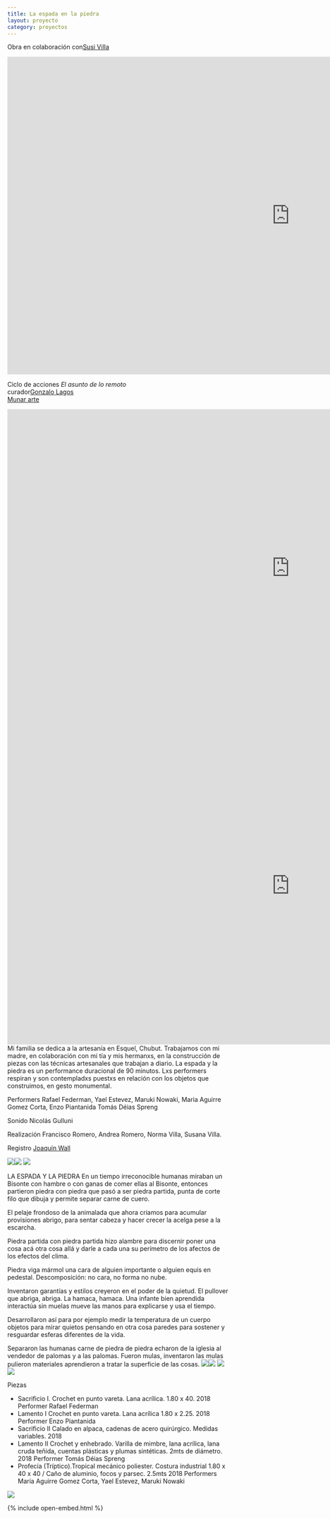 ```yaml
---
title: La espada en la piedra
layout: proyecto
category: proyectos
---
```


Obra en colaboración con[Susi Villa](https://www.instagram.com/susi.villa.96/)<br>
<iframe width="1280" height="720"  src="https://www.youtube.com/embed/Hol6X6mq4Pk?rel=0&amp;controls=0&amp;showinfo=0;autoplay=1&mute=1" frameborder="0" allow="accelerometer; autoplay; encrypted-media; gyroscope; picture-in-picture" allowfullscreen></iframe>

Ciclo de acciones <i> El asunto de lo remoto</i><br>
curador[Gonzalo Lagos](https://cargocollective.com/gonzalolagos)<br>
[Munar arte](https://artemunar.com.ar)

<iframe width="1280" height="720" src="https://www.youtube.com/embed/pERlSUEf0Og" frameborder="0" allow="accelerometer; autoplay; encrypted-media; gyroscope; picture-in-picture" allowfullscreen></iframe>

<iframe width="1280" height="720" src="https://www.youtube.com/embed/QgAmitQ-S8M" frameborder="0" allow="accelerometer; autoplay; encrypted-media; gyroscope; picture-in-picture" allowfullscreen></iframe>
Mi familia se dedica a la artesanía en Esquel, Chubut. Trabajamos con mi madre, en colaboración con mi tía y mis hermanxs, en la construcción de piezas con las técnicas artesanales que trabajan a diario. La espada y la piedra es un performance duracional de 90 minutos. Lxs performers respiran y son contempladxs puestxs en relación con los objetos que construimos, en gesto monumental.

Performers Rafael Federman, Yael Estevez, Maruki Nowaki, Maria Aguirre Gomez Corta, Enzo Piantanida Tomás Déias Spreng

Sonido Nicolás Gulluni

Realización Francisco Romero, Andrea Romero, Norma Villa, Susana Villa.

Registro [Joaquín Wall](http://www.joaquinwall.com)

![](https://payload.cargocollective.com/1/14/478802/13584578/MUNAR_01_15_1920.jpg)![](https://payload.cargocollective.com/1/14/478802/13584578/MUNAR_01_17_1920.jpg)
![](https://payload.cargocollective.com/1/14/478802/13584578/MUNAR_01_03_1920.jpg)

LA ESPADA Y LA PIEDRA 
En un tiempo irreconocible 
humanas miraban un Bisonte 
con hambre o con ganas de comer 
ellas al Bisonte, entonces 
partieron piedra con piedra
que pasó a ser 
piedra partida, punta de corte
filo que dibuja y permite separar
carne de cuero. 

El pelaje frondoso de la animalada 
que ahora criamos para acumular provisiones
abrigo, para sentar cabeza y hacer crecer 
la acelga pese a la escarcha.

Piedra partida con piedra partida hizo alambre 
para discernir
poner una cosa acá otra cosa allá
y darle a cada una su perímetro de los afectos
de los efectos del clima.

Piedra viga mármol
una cara de alguien importante 
o alguien equis en pedestal.
Descomposición: 
no cara, no forma 
no nube.

Inventaron garantías y estilos
creyeron en el poder de la quietud.
El pullover que abriga, abriga. 
La hamaca, hamaca.
Una infante bien aprendida interactúa sin muelas
mueve las manos para explicarse 
y usa el tiempo. 

Desarrollaron así
para por ejemplo medir la temperatura de un cuerpo
objetos
para mirar quietos pensando en otra cosa
paredes
para sostener y resguardar esferas diferentes de la vida.

Separaron las humanas carne de piedra de piedra
echaron de la iglesia al vendedor de palomas y a las palomas.
Fueron mulas, inventaron las mulas
pulieron materiales 
aprendieron a tratar 
la superficie de las cosas.
![](https://payload.cargocollective.com/1/14/478802/13584578/GIMD0791_780.JPG)![](https://payload.cargocollective.com/1/14/478802/13584578/UABI6055-1_780.JPG)
![](https://payload.cargocollective.com/1/14/478802/13584578/WhatsApp-Image-2018-07-11-at-11.42.31_1280.jpeg)
![](https://payload.cargocollective.com/1/14/478802/13584578/WhatsApp-Image-2018-07-11-at-11.42.32-1_1280.jpeg)

Piezas

- Sacrificio I. Crochet en punto vareta. Lana acrílica. 1.80 x 40. 2018 
Performer Rafael Federman
- Lamento I Crochet en punto vareta. Lana acrílica 1.80 x 2.25. 2018
Performer Enzo Piantanida
- Sacrificio II Calado en alpaca, cadenas de acero quirúrgico. Medidas variables. 2018
- Lamento II Crochet y enhebrado. Varilla de mimbre, lana acrílica, lana cruda teñida, cuentas plásticas y plumas sintéticas. 2mts de diámetro. 2018
Performer Tomás Déias Spreng
- Profecía (Tríptico).Tropical mecánico poliester. Costura industrial 1.80 x 40 x 40 / Caño de aluminio, focos y parsec. 2.5mts 2018
Performers María Aguirre Gomez Corta, Yael Estevez, Maruki Nowaki

![](https://payload.cargocollective.com/1/14/478802/13584578/IMG_6803_3264.JPG)

<script src="/js/jquery.min.js"></script>
{% include open-embed.html %}